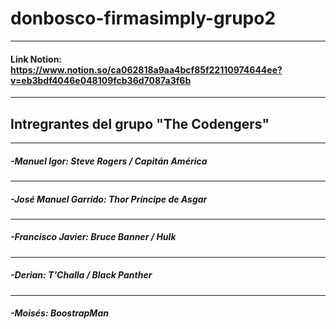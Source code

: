 # donbosco-firmasimply-grupo2
___
#### Link Notion: https://www.notion.so/ca062818a9aa4bcf85f22110974644ee?v=eb3bdf4046e048109fcb36d7087a3f6b
___
## Intregrantes del grupo "The Codengers" 
___
##### -Manuel Igor: Steve Rogers / Capitán América
___
##### -José Manuel Garrido: Thor Príncipe de Asgar
___
##### -Francisco Javier: Bruce Banner / Hulk 
___
##### -Derian: T'Challa / Black Panther
___
##### -Moisés: BoostrapMan
